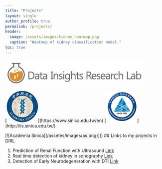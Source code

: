 ```yaml
---
title: "Projects"
layout: single
author_profile: true
permalink: /projects/
header:
  image: /assets/images/kidney_heatmap.png
  caption: "Heatmap of kidney classification model."
toc: true
---
```



[![Data Insights Research Lab](/assets/images/dirl.png)](http://dirl.iis.sinica.edu.tw/)
<p float="left">
  [<img src="/assets/images/as.png" width="100" />](https://www.sinica.edu.tw/en)
  [<img src="/assets/images/iis.png" width="100" />](http://iis.sinica.edu.tw/)
</p>
[![Academia Sinica](/assetes/images/as.png)]()
## Links to my projects in DIRL

1. Prediction of Renal Function with Ultrasound
	[Link](/projects/kidney/egfr/)
2. Real time detection of kidney in sonography
	[Link](/projects/kidney/detection)
3. Detection of Early Neurodegeneration with DTI
	[Link](/projects/brain/brain/)